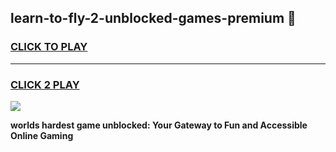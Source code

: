 
## learn-to-fly-2-unblocked-games-premium 👋
<h3>
<a href="https://premium.freeplayer.one?title=learn-to-fly-2-unblocked-games-premium&ref=14F">CLICK TO PLAY</a></h3>
<hr>

<h3>
<a href="https://premium.freeplayer.one?title=learn-to-fly-2-unblocked-games-premium&ref=14F">CLICK 2 PLAY</a>
  
</h3>

<a href="https://premium.freeplayer.one?title=learn-to-fly-2-unblocked-games-premium&ref=12F/"><img src="https://clearcache.store/games.png"></a>


**worlds hardest game unblocked: Your Gateway to Fun and Accessible Online Gaming**
